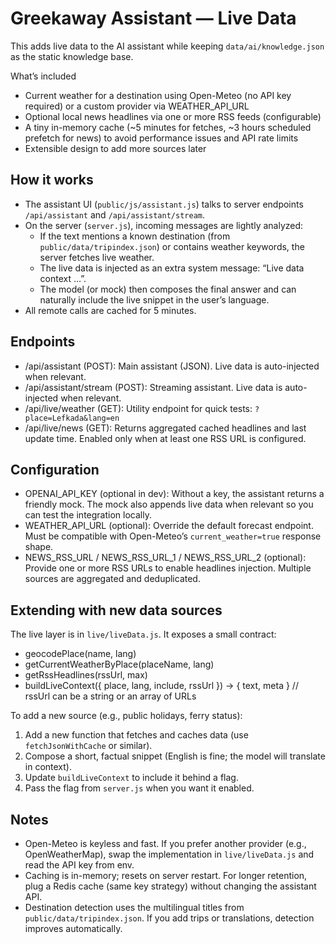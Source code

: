 # Greekaway Assistant — Live Data

This adds live data to the AI assistant while keeping `data/ai/knowledge.json` as the static knowledge base.

What’s included
- Current weather for a destination using Open-Meteo (no API key required) or a custom provider via WEATHER_API_URL
- Optional local news headlines via one or more RSS feeds (configurable)
- A tiny in-memory cache (~5 minutes for fetches, ~3 hours scheduled prefetch for news) to avoid performance issues and API rate limits
- Extensible design to add more sources later

## How it works

- The assistant UI (`public/js/assistant.js`) talks to server endpoints `/api/assistant` and `/api/assistant/stream`.
- On the server (`server.js`), incoming messages are lightly analyzed:
  - If the text mentions a known destination (from `public/data/tripindex.json`) or contains weather keywords, the server fetches live weather.
  - The live data is injected as an extra system message: “Live data context …”.
  - The model (or mock) then composes the final answer and can naturally include the live snippet in the user’s language.
- All remote calls are cached for 5 minutes.

## Endpoints

- /api/assistant (POST): Main assistant (JSON). Live data is auto-injected when relevant.
- /api/assistant/stream (POST): Streaming assistant. Live data is auto-injected when relevant.
- /api/live/weather (GET): Utility endpoint for quick tests: `?place=Lefkada&lang=en`
 - /api/live/news (GET): Returns aggregated cached headlines and last update time. Enabled only when at least one RSS URL is configured.

## Configuration

- OPENAI_API_KEY (optional in dev): Without a key, the assistant returns a friendly mock. The mock also appends live data when relevant so you can test the integration locally.
- WEATHER_API_URL (optional): Override the default forecast endpoint. Must be compatible with Open-Meteo’s `current_weather=true` response shape.
- NEWS_RSS_URL / NEWS_RSS_URL_1 / NEWS_RSS_URL_2 (optional): Provide one or more RSS URLs to enable headlines injection. Multiple sources are aggregated and deduplicated.

## Extending with new data sources

The live layer is in `live/liveData.js`. It exposes a small contract:

- geocodePlace(name, lang)
- getCurrentWeatherByPlace(placeName, lang)
- getRssHeadlines(rssUrl, max)
- buildLiveContext({ place, lang, include, rssUrl }) → { text, meta }  // rssUrl can be a string or an array of URLs

To add a new source (e.g., public holidays, ferry status):
1. Add a new function that fetches and caches data (use `fetchJsonWithCache` or similar).
2. Compose a short, factual snippet (English is fine; the model will translate in context).
3. Update `buildLiveContext` to include it behind a flag.
4. Pass the flag from `server.js` when you want it enabled.

## Notes

- Open-Meteo is keyless and fast. If you prefer another provider (e.g., OpenWeatherMap), swap the implementation in `live/liveData.js` and read the API key from env.
- Caching is in-memory; resets on server restart. For longer retention, plug a Redis cache (same key strategy) without changing the assistant API.
- Destination detection uses the multilingual titles from `public/data/tripindex.json`. If you add trips or translations, detection improves automatically.
